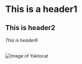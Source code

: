 # This is a header1

## This is header2

###### This is header6

![Image of Yaktocat](https://octodex.github.com/images/yaktocat.png)
